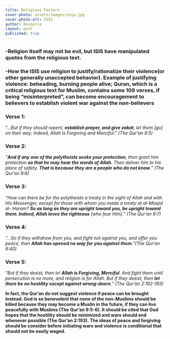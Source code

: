 ```yaml
---
title: Religious Factors
cover-photo: assets/images/snip.jpg
cover-photo-alt: ISIS
author: Resource
layout: post
published: true
---
```

### -Religion itself may not be evil, but ISIS have manipulated quotes from the religious text.


### -How the ISIS use religion to justify/rationalize their violence(or other generally unaccepted behavior). Example of justifying violence: beheading, burning people alive; Quran, which is a critical religious text for Muslim, contains some 109 verses, if being “misinterpreted”, can become encouragement to believers to establish violent war against the non-believers


### Verse 1:
_“…But if they should repent, **establish prayer, and give zakat**, let them [go] on their
way. Indeed, Allah is Forgiving and Merciful.” (The Qur’an 9:5)_

### Verse 2:
_“**And if any one of the polytheists seeks your protection**, then grant him
protection **so that he may hear the words of Allah**. Then deliver him to his place of
safety. **That is because they are a people who do not know**.” (The Qur’an 9:6)_

### Verse 3:
_“How can there be for the polytheists a treaty in the sight of Allah and with His
Messenger, except for those with whom you made a treaty at al-Masjid al-
Haram? **So as long as they are upright toward you, be upright toward them.
Indeed, Allah loves the righteous** [who fear Him].” (The Qur’an 9:7)_

### Verse 4: 
_“…So if they withdraw from you, and fight not against you, and offer you peace, then
**Allah has opened no way for you against them**.”(The Qur’an 9:40)_

### Verse 5: 
_“But if they desist, then lo! **Allah is Forgiving, Merciful**. And fight them until
persecution is no more, and religion is for Allah. But if they desist, then **let there be
no hostility except against wrong-doers**.” (The Qur’an 2:192-193)_

**In fact, the Qur’an do not suggest violence if peace can be brought instead. God is so
benevolent that none of the non-Muslims should be killed because they may become a
Muslin in the future, if they can live peacefully with Muslims (The Qur’an 9:5-6). It should be
cited that God hopes that the hostility should be minimized and wars should end whenever
possible (The Qur’an 2:193). The ideas of peace and forgiving should be consider before
initiating wars and violence is conditional that should not be easily waged.**

